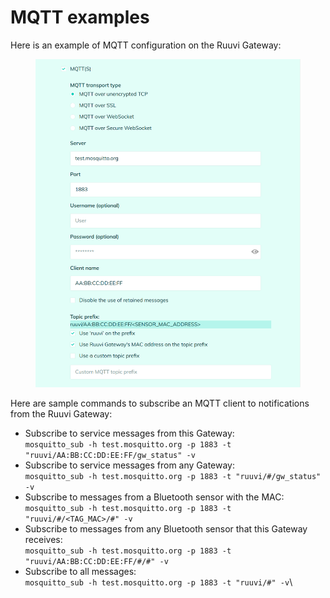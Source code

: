 # MQTT examples

Here is an example of MQTT configuration on the Ruuvi Gateway:

<figure><img src="../.gitbook/assets/Screenshot from 2023-06-27 21-45-13.png" alt=""><figcaption></figcaption></figure>

Here are sample commands to subscribe an MQTT client to notifications from the Ruuvi Gateway:

* Subscribe to service messages from this Gateway:\
  `mosquitto_sub -h test.mosquitto.org -p 1883 -t "ruuvi/AA:BB:CC:DD:EE:FF/gw_status" -v`
* Subscribe to service messages from any Gateway:\
  `mosquitto_sub -h test.mosquitto.org -p 1883 -t "ruuvi/#/gw_status" -v`
* Subscribe to messages from a Bluetooth sensor with the MAC:\
  `mosquitto_sub -h test.mosquitto.org -p 1883 -t "ruuvi/#/<TAG_MAC>/#" -v`
* Subscribe to messages from any Bluetooth sensor that this Gateway receives:\
  `mosquitto_sub -h test.mosquitto.org -p 1883 -t "ruuvi/AA:BB:CC:DD:EE:FF/#/#" -v`
* Subscribe to all messages:\
  `mosquitto_sub -h test.mosquitto.org -p 1883 -t "ruuvi/#" -v`\

